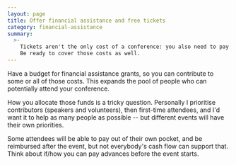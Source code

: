```yaml
---
layout: page
title: Offer financial assistance and free tickets
category: financial-assistance
summary:
  >-
    Tickets aren't the only cost of a conference: you also need to pay for travel, accommodation, food, and time away from work/home.
    Be ready to cover those costs as well.
---
```


Have a budget for financial assistance grants, so you can contribute to some or all of those costs.
This expands the pool of people who can potentially attend your conference.

How you allocate those funds is a tricky question.
Personally I prioritise contributors (speakers and volunteers), then first-time attendees, and I'd want it to help as many people as possible -- but different events will have their own priorities.

Some attendees will be able to pay out of their own pocket, and be reimbursed after the event, but not everybody's cash flow can support that.
Think about if/how you can pay advances before the event starts.
